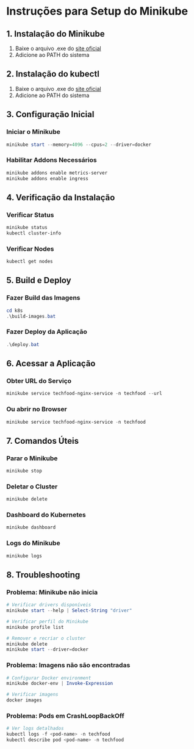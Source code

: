 # Instruções para Setup do Minikube

## 1. Instalação do Minikube

1. Baixe o arquivo .exe do [site oficial](https://minikube.sigs.k8s.io/docs/start/)
2. Adicione ao PATH do sistema

## 2. Instalação do kubectl

1. Baixe o arquivo .exe do [site oficial](https://kubernetes.io/docs/tasks/tools/install-kubectl/)
2. Adicione ao PATH do sistema

## 3. Configuração Inicial

### Iniciar o Minikube

```powershell
minikube start --memory=4096 --cpus=2 --driver=docker
```

### Habilitar Addons Necessários

```powershell
minikube addons enable metrics-server
minikube addons enable ingress
```

## 4. Verificação da Instalação

### Verificar Status

```powershell
minikube status
kubectl cluster-info
```

### Verificar Nodes

```powershell
kubectl get nodes
```

## 5. Build e Deploy

### Fazer Build das Imagens

```powershell
cd k8s
.\build-images.bat
```

### Fazer Deploy da Aplicação

```powershell
.\deploy.bat
```

## 6. Acessar a Aplicação

### Obter URL do Serviço

```powershell
minikube service techfood-nginx-service -n techfood --url
```

### Ou abrir no Browser

```powershell
minikube service techfood-nginx-service -n techfood
```

## 7. Comandos Úteis

### Parar o Minikube

```powershell
minikube stop
```

### Deletar o Cluster

```powershell
minikube delete
```

### Dashboard do Kubernetes

```powershell
minikube dashboard
```

### Logs do Minikube

```powershell
minikube logs
```

## 8. Troubleshooting

### Problema: Minikube não inicia

```powershell
# Verificar drivers disponíveis
minikube start --help | Select-String "driver"

# Verificar perfil do Minikube
minikube profile list

# Remover e recriar o cluster
minikube delete
minikube start --driver=docker
```

### Problema: Imagens não são encontradas

```powershell
# Configurar Docker environment
minikube docker-env | Invoke-Expression

# Verificar imagens
docker images
```

### Problema: Pods em CrashLoopBackOff

```powershell
# Ver logs detalhados
kubectl logs -f <pod-name> -n techfood
kubectl describe pod <pod-name> -n techfood
```
